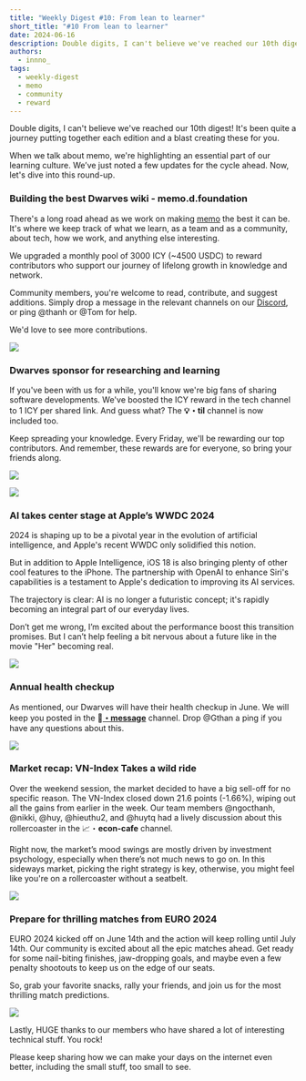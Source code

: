 ```yaml
---
title: "Weekly Digest #10: From lean to learner"
short_title: "#10 From lean to learner"
date: 2024-06-16
description: Double digits, I can't believe we've reached our 10th digest! It's been quite a journey putting together each edition and a blast creating these for you. When we talk about memo, we're highlighting an essential part of our learning culture. We’ve just noted a few updates for the cycle ahead. Now, let's dive into this round-up.
authors:
  - innno_
tags:
  - weekly-digest
  - memo
  - community
  - reward
---
```

Double digits, I can't believe we've reached our 10th digest! It's been quite a journey putting together each edition and a blast creating these for you.

When we talk about memo, we're highlighting an essential part of our learning culture. We’ve just noted a few updates for the cycle ahead. Now, let's dive into this round-up.

### Building the best Dwarves wiki - memo.d.foundation

There's a long road ahead as we work on making [memo](https://memo.d.foundation/) the best it can be. It's where we keep track of what we learn, as a team and as a community, about tech, how we work, and anything else interesting.

We upgraded a monthly pool of 3000 ICY (~4500 USDC) to reward contributors who support our journey of lifelong growth in knowledge and network.

Community members, you're welcome to read, contribute, and suggest additions. Simply drop a message in the relevant channels on our [Discord](http://discord.gg/dfoundation), or ping @thanh or @Tom for help.

We'd love to see more contributions.

![](assets/10-from-lean-to-learner-memo.webp)

### Dwarves sponsor for researching and learning

If you've been with us for a while, you'll know we're big fans of sharing software developments. We've boosted the ICY reward in the tech channel to 1 ICY per shared link. And guess what? The **💡・til** channel is now included too.

Keep spreading your knowledge. Every Friday, we'll be rewarding our top contributors. And remember, these rewards are for everyone, so bring your friends along.

![](assets/10-from-lean-to-learner-icy-reward.webp)

![](assets/10-from-lean-to-learner-top-contributors.webp)

### AI takes center stage at Apple’s WWDC 2024

2024 is shaping up to be a pivotal year in the evolution of artificial intelligence, and Apple's recent WWDC only solidified this notion.

But in addition to Apple Intelligence, iOS 18 is also bringing plenty of other cool features to the iPhone. The partnership with OpenAI to enhance Siri's capabilities is a testament to Apple's dedication to improving its AI services.

The trajectory is clear: AI is no longer a futuristic concept; it's rapidly becoming an integral part of our everyday lives.

Don’t get me wrong, I’m excited about the performance boost this transition promises. But I can’t help feeling a bit nervous about a future like in the movie "Her" becoming real.

![](assets/10-from-lean-to-learner-wwdc.webp)

### Annual health checkup

As mentioned, our Dwarves will have their health checkup in June. We will keep you posted in the 📌[**・message**](https://discord.com/channels/462663954813157376/1249591418746306570/1249591981248872501) channel. Drop @Gthan a ping if you have any questions about this.

![](assets/10-from-lean-to-learner-health-checkup.webp)

### Market recap: VN-Index Takes a wild ride

Over the weekend session, the market decided to have a big sell-off for no specific reason. The VN-Index closed down 21.6 points (-1.66%), wiping out all the gains from earlier in the week. Our team members @ngocthanh, @nikki, @huy, @hieuthu2, and @huytq had a lively discussion about this rollercoaster in the 📈・**econ-cafe** channel.

Right now, the market’s mood swings are mostly driven by investment psychology, especially when there’s not much news to go on. In this sideways market, picking the right strategy is key, otherwise, you might feel like you're on a rollercoaster without a seatbelt.

![](assets/10-from-lean-to-learner-econ-cafe.webp)

### Prepare for thrilling matches from EURO 2024

EURO 2024 kicked off on June 14th and the action will keep rolling until July 14th. Our community is excited about all the epic matches ahead. Get ready for some nail-biting finishes, jaw-dropping goals, and maybe even a few penalty shootouts to keep us on the edge of our seats.

So, grab your favorite snacks, rally your friends, and join us for the most thrilling match predictions.

![](assets/10-from-lean-to-learner-euro.webp)

Lastly, HUGE thanks to our members who have shared a lot of interesting technical stuff. You rock!

Please keep sharing how we can make your days on the internet even better, including the small stuff, too small to see.

